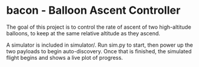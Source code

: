 # bacon - Balloon Ascent Controller

The goal of this project is to control the rate of ascent of two high-altitude
balloons, to keep at the same relative altitude as they ascend. 

A simulator is included in simulator/. Run sim.py to start, then power up the
two payloads to begin auto-discovery. Once that is finished, the simulated
flight begins and shows a live plot of progress.
